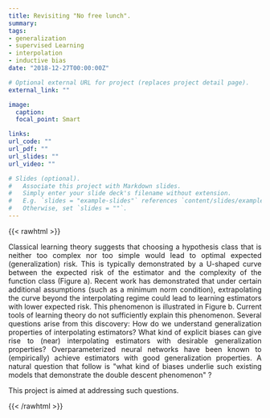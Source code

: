 ```yaml
---
title: Revisiting "No free lunch".
summary:
tags:
- generalization
- supervised Learning
- interpolation
- inductive bias
date: "2018-12-27T00:00:00Z"

# Optional external URL for project (replaces project detail page).
external_link: ""

image:
  caption:
  focal_point: Smart

links:
url_code: ""
url_pdf: ""
url_slides: ""
url_video: ""

# Slides (optional).
#   Associate this project with Markdown slides.
#   Simply enter your slide deck's filename without extension.
#   E.g. `slides = "example-slides"` references `content/slides/example-slides.md`.
#   Otherwise, set `slides = ""`.
---
```


{{< rawhtml >}}
<div style="text-align: justify">

Classical learning theory suggests that choosing a hypothesis class that is neither too complex nor too simple would lead to optimal expected (generalization) risk. This is typically demonstrated by a U-shaped curve between the expected risk of the estimator and the complexity of the function class (Figure a). Recent work has demonstrated that under certain additional assumptions (such as a minimum norm condition), extrapolating the curve beyond the interpolating regime could lead to learning estimators with lower expected risk. This phenomenon is illustrated in Figure b. Current tools of learning theory do not sufficiently explain this phenomenon. Several questions arise from this discovery: How do we understand generalization properties of interpolating estimators? What kind of explicit biases can give rise to (near) interpolating estimators with desirable generalization properties? Overparameterized neural networks have been known to (empirically) achieve estimators with good generalization properties. A natural question that follow is "what kind of biases underlie such existing models that demonstrate the double descent phenomenon" ?

This project is aimed at addressing such questions.

<!-- <figure>
<img src="double_descent.jpg" alt="Double descent">
<figcaption>[1] Different curves demonstrating the relationship between complexity of the hypothesis class and expected risk.</figcaption>
</figure> -->

{{< /rawhtml >}}
</div>
